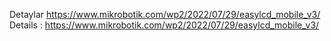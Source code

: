 Detaylar https://www.mikrobotik.com/wp2/2022/07/29/easylcd_mobile_v3/
Details : https://www.mikrobotik.com/wp2/2022/07/29/easylcd_mobile_v3/
